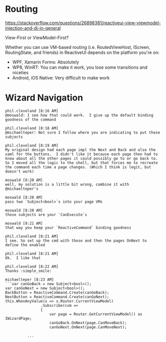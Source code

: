 # Routing

https://stackoverflow.com/questions/26898381/reactiveui-view-viewmodel-injection-and-di-in-general

View-First or ViewModel-First?

Whether you can use VM-based routing (i.e. RoutedViewHost, IScreen, RoutingState, and friends) in ReactiveUI depends on the platform you're on:

* WPF, Xamarin Forms: Absolutely
* WP8, WinRT: You can make it work, you lose some transitions and niceties
* Android, iOS Native: Very difficult to make work


# Wizard Navigation

    phil.cleveland [8:16 AM] 
    @moswald: I see how that could work.  I give up the default binding goodness of the command

    phil.cleveland [8:18 AM]
    @michaelteper: Not sure I follow where you are indicating to put those subjects

    phil.cleveland [8:19 AM]
    My original design had each page impl the Next and Back and also the xaml for the buttons.  I didn't like it because each page then had to know about all the other pages it could possibly go to or go back to.  So I moved all the logic to the shell, but that forces me to recreate the command each time a page changes. (Which I think is legit, but doesn't work)

    moswald [8:20 AM] 
    well, my solution is a little bit wrong, combine it with @michaelteper's

    moswald [8:20 AM]
    pass two `Subject<bool>`s into your page VMs

    moswald [8:20 AM]
    those subjects are your `CanExecute`s

    moswald [8:21 AM]
    that way you keep your `ReactiveCommand` binding goodness

    phil.cleveland [8:21 AM] 
    I see. So set up the cmd with those and then the pages OnNext to define the enabled

    phil.cleveland [8:21 AM]
    Ok.  I like that

    phil.cleveland [8:22 AM]
    Thanks :simple_smile:

    michaelteper [8:23 AM] 
    ```var canGoBack = new Subject<bool>();
    var canGoNext = new Subject<bool>();
    BackButton = ReactiveCommand.Create(canGoBack);
    NextButton = ReactiveCommand.Create(canGoNext);
    this.WhenAnyValue(x => x.Router.CurrentViewModel)
                    .Subscribe(cvm =>
                    {
                        var page = Router.GetCurrentViewModel() as IWizardPage;
                        canGoBack.OnNext(page.CanMoveBack);
                        canGoNext.OnNext(page.CanMoveNext);

              ...
